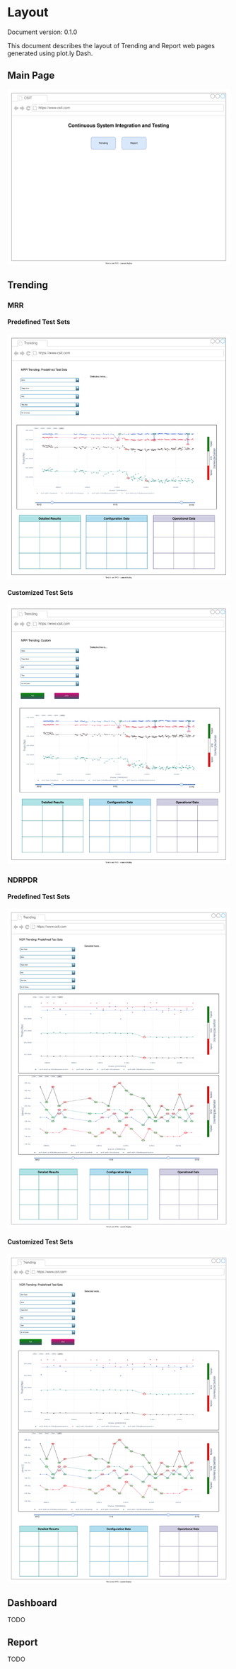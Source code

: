 # Layout

Document version: 0.1.0

This document describes the layout of Trending and Report web pages generated
using plot.ly Dash.

## Main Page

![Main page](pics/main_page.svg "Main page")





## Trending

### MRR

#### Predefined Test Sets

![Predefined Test Sets](pics/trending_mrr_predefined.svg "Predefined Test Sets")




#### Customized Test Sets

![Customized Test Sets](pics/trending_mrr_custom.svg "Customized Test Sets")




### NDRPDR

#### Predefined Test Sets

![Predefined Test Sets](pics/trending_ndrpdr_predefined.svg "Predefined Test Sets")




#### Customized Test Sets

![Customized Test Sets](pics/trending_ndrpdr_custom.svg "Customized Test Sets")



## Dashboard

TODO


## Report

TODO
